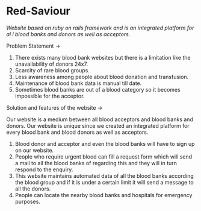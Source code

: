 # Red-Saviour

*Website based on ruby on rails framework and is an integrated platform for al l blood banks and donors as well as acceptors.*

Problem Statement ->
  1. There exists many blood bank websites but there is a limitation like the unavailability of donors 24x7.
  2. Scarcity of rare blood groups. 
  3. Less awareness among people about blood donation and transfusion. 
  4. Maintenance of blood bank data is manual till date.
  5. Sometimes blood banks are out of a blood category so it becomes impossible for the acceptor.
  
Solution and features of the website ->

Our website is a medium between all blood acceptors and blood banks and donors. Our website is unique since we created an integrated platform for every blood bank and blood donors as well as acceptors.

1. Blood donor and acceptor and even the blood banks will have to sign up on our website.
2. People who require urgent blood can fill a request form which will send a mail to all the blood banks of regarding this and they will in turn respond to the enquiry.
3. This website maintains automated data of all the blood banks according the blood group and if it is under a certain limit it will send a message to all the donors.
4. People can locate the nearby blood banks and hospitals for emergency purposes.

  


